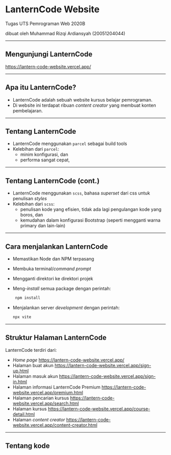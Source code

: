 # LanternCode Website

Tugas UTS Pemrograman Web 2020B

dibuat oleh Muhammad Rizqi Ardiansyah (20051204044)

---

## Mengunjungi LanternCode

<https://lantern-code-website.vercel.app/>

---

## Apa itu LanternCode?

- LanternCode adalah sebuah website kursus belajar pemrograman.
- Di website ini terdapat ribuan _content creator_ yang membuat konten pembelajaran.

---

## Tentang LanternCode

- LanternCode menggunakan `parcel` sebagai build tools
- Kelebihan dari `parcel`:
  - minim konfigurasi, dan
  - performa sangat cepat,

---

## Tentang LanternCode (cont.)

- LanternCode menggunakan `scss`, bahasa _superset_ dari css untuk penulisan _styles_
- Kelebihan dari `scss`:
  - penulisan kode yang efisien, tidak ada lagi pengulangan kode yang boros, dan
  - kemudahan dalam konfigurasi Bootstrap (seperti mengganti warna primary dan lain-lain)

---

## Cara menjalankan LanternCode

- Memastikan Node dan NPM terpasang
- Membuka terminal/_command prompt_
- Mengganti direktori ke direktori projek
- Meng-_install_ semua package dengan perintah:

  ```bash
   npm install
  ```

- Menjalankan server _development_ dengan perintah:

  ```bash
  npx vite
  ```

---

## Struktur Halaman LanternCode

LanternCode terdiri dari:

- _Home page_ <https://lantern-code-website.vercel.app/>
- Halaman buat akun <https://lantern-code-website.vercel.app/sign-up.html>
- Halaman masuk akun <https://lantern-code-website.vercel.app/sign-in.html>
- Halaman informasi LanternCode Premium <https://lantern-code-website.vercel.app/premium.html>
- Halaman pencarian kursus <https://lantern-code-website.vercel.app/search.html>
- Halaman kursus <https://lantern-code-website.vercel.app/course-detail.html>
- Halaman _content creator_ <https://lantern-code-website.vercel.app/content-creator.html>

---

## Tentang kode
